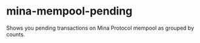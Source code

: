 # mina-mempool-pending
Shows you pending transactions on Mina Protocol mempool as grouped by counts.
